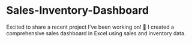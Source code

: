 # Sales-Inventory-Dashboard
Excited to share a recent project I've been working on! 🚀 I created a comprehensive sales dashboard in Excel using sales and inventory data.
